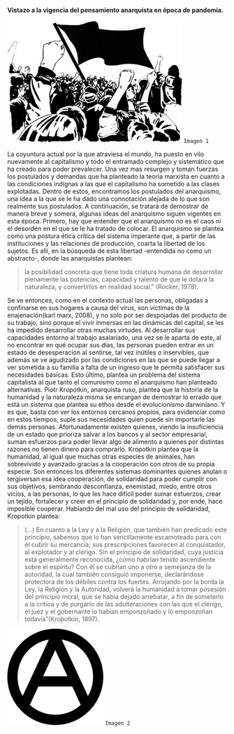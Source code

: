 **Vistazo a la vigencia del pensamiento anarquista en época de pandemia.**

![Imagen 1](https://github.com/JersonDMorales/Anarquismo-en-el-S.XXI/blob/master/img1.jpg)
``Imagen 1``

La coyuntura actual por la que atraviesa el mundo, ha puesto en vilo nuevamente al capitalismo y todo el entramado complejo y sistemático que ha creado para poder prevalecer. Una vez mas resurgen y toman fuerzas los postulados y demandas que ha planteado la teoría marxista en cuanto a las condiciones indignas a las que el capitalismo ha sometido a las clases explotadas. Dentro de estos, encontramos los postulados del anarquismo, una idea a la que se le ha dado una connotación alejada de lo que son realmente sus postulados. A continuación, se tratará de demostrar de manera breve y somera, algunas ideas del anarquismo siguen vigentes en esta época.
Primero, hay que entender que el anarquismo no es el caos ni el desorden en el que se le ha tratado de colocar. El anarquismo se plantea como una postura ética crítica del sistema imperante que, a partir de las instituciones y las relaciones de producción, coarta la libertad de los sujetos. Es allí, en la búsqueda de esta libertad -entendida no como un abstracto-, donde las anarquistas plantean: 
> la posibilidad concreta que tiene toda criatura humana de desarrollar plenamente las potencias, capacidad y  talento de que le dotara la naturaleza, y convertirlos en realidad social.” (Rocker, 1978). 

Se ve entonces, como en el contexto actual las personas, obligadas a confinarse en sus hogares a causa del virus, son víctimas de la enajenación(karl marx, 2008), y no solo por ser despojadas del producto de su trabajo, sino porque el vivir inmersas en las dinámicas del capital, se les ha impedido desarrollar otras muchas virtudes. Al desarrollar sus capacidades entorno al trabajo asalariado, una vez se le aparta de este, al no encontrar en qué ocupar sus días, las personas pueden entrar en un estado de desesperación al sentirse, tal vez inútiles o inservibles, que además se ve agudizado por las condiciones en las que se puede llegar a ver sometida a su familia a falta de un ingreso que le permita satisfacer sus necesidades básicas. 
Esto último, plantea un problema del sistema capitalista al que tanto el comunismo como el anarquismo han planteado alternativas. Piotr Kropotkin, anarquista ruso, plantea que la historia de la humanidad y la naturaleza misma se encargan de demostrar lo errado que está un sistema que plantea su ethos desde el evolucionismo darwiniano. Y es que, basta con ver los entornos cercanos propios, para evidenciar como en estos tiempos, suple sus necesidades quien puede sin importarle las demás personas. Afortunadamente existen quienes, viendo la insuficiencia de un estado que prioriza salvar a los bancos y al sector empresarial, suman esfuerzos para poder llevar algo de alimento a quienes por distintas razones no tienen dinero para comprarlo. Kropotkin plantea que la humanidad, al igual que muchas otras especies de animales, han sobrevivido y avanzado gracias a la cooperación con otros de su propia especie. Son entonces los diferentes sistemas dominantes quienes anulan o tergiversan esa idea cooperación, de solidaridad para poder cumplir con sus objetivos, sembrando desconfianza, enemistad, miedo, entre otros vicios, a las personas, lo que les hace difícil poder sumar esfuerzos, crear un tejido, fortalecer y creer en el principio de solidaridad y, por ende, hace imposible cooperar. Hablando del mal uso del principio de solidaridad, Kropotkin plantea: 
>(…) En cuanto a la Ley y a la Religión, que también han predicado este principio, sabemos que lo han sencillamente escamoteado para con él cubrir su mercancía; sus prescripciones favorecen al conquistador, al explotador y al clérigo. Sin el principio de solidaridad, cuya justicia está generalmente reconocida, ¿cómo habrían tenido ascendiente sobre el espíritu? Con él se cubrían uno a otro a semejanza de la autoridad, la cual también consiguió imponerse, declarándose protectora de los débiles contra los fuertes. Arrojando por la borda la Ley, la Religión y la Autoridad, volverá la humanidad a tomar posesión del principio moral, que se había dejado arrebatar, a fin de someterlo a la crítica y de purgarlo de las adulteraciones con las que el clérigo, el juez y el gobernante lo habían emponzoñado y lo emponzoñan todavía”(Kropotkin, 1897).

![Imagen 2](https://github.com/JersonDMorales/Anarquismo-en-el-S.XXI/blob/master/img2.jpg)
``Imagen 2``
